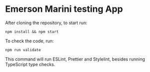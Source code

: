 # Emerson Marini testing App

After cloning the repository, to start run:

```console
npm install && npm start
```

To check the code, run:

```console
npm run validate
```

This command will run ESLint, Prettier and Stylelint, besides running TypeScript type checks.
